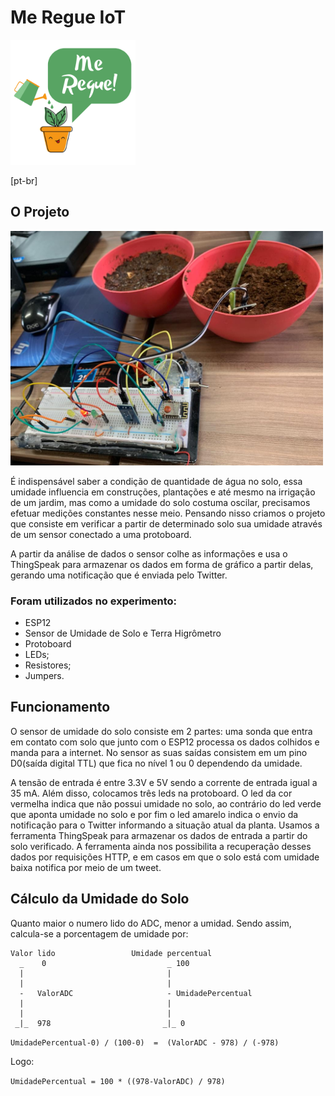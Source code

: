 # Me Regue IoT

<img src="me_regue_logo.png" height="200" />

[pt-br]

## O Projeto

<img src="meregueiot.jpeg" width="500" />

É indispensável saber a condição de quantidade de água no solo, essa umidade influencia em construções, plantações e até mesmo na irrigação de um jardim, mas como a umidade do solo costuma oscilar, precisamos efetuar medições constantes nesse meio. Pensando nisso criamos o projeto que consiste em verificar a partir de determinado solo  sua umidade através de um sensor conectado a uma protoboard.

A partir da análise de dados o sensor colhe as informações e usa o ThingSpeak para armazenar os dados em forma de gráfico a partir delas, gerando uma notificação que é enviada pelo Twitter.

### Foram utilizados no experimento: 

- ESP12
- Sensor de Umidade de Solo e Terra Higrômetro
- Protoboard
- LEDs;
- Resistores;
- Jumpers.

## Funcionamento

O sensor de umidade do solo consiste em 2 partes: uma sonda que entra em contato com solo que junto com o ESP12 processa os dados colhidos e manda para a internet. No sensor as suas saídas consistem em um pino D0(saída digital TTL) que fica no nível 1 ou 0 dependendo da umidade.

A tensão de entrada é entre 3.3V e 5V sendo a corrente de entrada igual a 35 mA. Além disso, colocamos três leds na protoboard. O led da cor vermelha indica que não possui umidade no solo, ao contrário do led verde que aponta umidade no solo e por fim o led amarelo indica o envio da notificação para o Twitter informando a situação atual da planta.
Usamos a ferramenta ThingSpeak para armazenar os dados de entrada a partir do solo verificado. A ferramenta ainda nos possibilita a recuperação desses dados por requisições HTTP, e em casos em que o solo está com umidade baixa notifica por meio de um tweet. 


## Cálculo da Umidade do Solo

Quanto maior o numero lido do ADC, menor a umidad. Sendo assim, calcula-se a porcentagem de umidade por:
```     
Valor lido                 Umidade percentual
  _    0                           _ 100
  |                                |   
  |                                |   
  -   ValorADC                     - UmidadePercentual 
  |                                |   
  |                                |   
 _|_  978                         _|_ 0
```

`UmidadePercentual-0) / (100-0)  =  (ValorADC - 978) / (-978)`

Logo:

`UmidadePercentual = 100 * ((978-ValorADC) / 978)`
